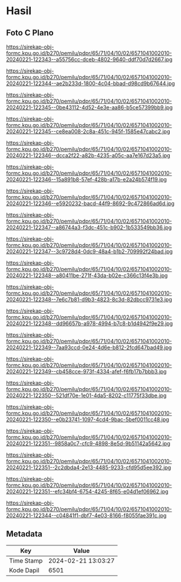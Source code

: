# Hasil

## Foto C Plano

https://sirekap-obj-formc.kpu.go.id/b270/pemilu/pdpr/65/71/04/10/02/6571041002010-20240221-122343--a55756cc-dceb-4802-9640-ddf70d7d2667.jpg

https://sirekap-obj-formc.kpu.go.id/b270/pemilu/pdpr/65/71/04/10/02/6571041002010-20240221-122344--ae2b233d-1800-4c04-bbad-d98cd9b67644.jpg

https://sirekap-obj-formc.kpu.go.id/b270/pemilu/pdpr/65/71/04/10/02/6571041002010-20240221-122345--0be43112-4d52-4e3e-aa86-b5ce57399bb9.jpg

https://sirekap-obj-formc.kpu.go.id/b270/pemilu/pdpr/65/71/04/10/02/6571041002010-20240221-122345--ce8ea008-2c8a-451c-945f-1585e47cabc2.jpg

https://sirekap-obj-formc.kpu.go.id/b270/pemilu/pdpr/65/71/04/10/02/6571041002010-20240221-122346--dcca2f22-a82b-4235-a05c-aa7e167d23a5.jpg

https://sirekap-obj-formc.kpu.go.id/b270/pemilu/pdpr/65/71/04/10/02/6571041002010-20240221-122346--15a891b8-57ef-428b-a17b-e2a24b574f19.jpg

https://sirekap-obj-formc.kpu.go.id/b270/pemilu/pdpr/65/71/04/10/02/6571041002010-20240221-122346--e5920232-bacd-44f9-8692-9c472866ad6d.jpg

https://sirekap-obj-formc.kpu.go.id/b270/pemilu/pdpr/65/71/04/10/02/6571041002010-20240221-122347--a86744a3-f3dc-451c-b902-1b533549bb36.jpg

https://sirekap-obj-formc.kpu.go.id/b270/pemilu/pdpr/65/71/04/10/02/6571041002010-20240221-122347--3c9728d4-0dc9-48a4-b1b2-709992f24bad.jpg

https://sirekap-obj-formc.kpu.go.id/b270/pemilu/pdpr/65/71/04/10/02/6571041002010-20240221-122348--a80411be-271f-43da-b02e-c366c13f4e3b.jpg

https://sirekap-obj-formc.kpu.go.id/b270/pemilu/pdpr/65/71/04/10/02/6571041002010-20240221-122348--7e6c7b81-d9b3-4823-8c3d-82dbcc9731e3.jpg

https://sirekap-obj-formc.kpu.go.id/b270/pemilu/pdpr/65/71/04/10/02/6571041002010-20240221-122348--dd96657b-a978-4994-b7c8-b1d4942f9e29.jpg

https://sirekap-obj-formc.kpu.go.id/b270/pemilu/pdpr/65/71/04/10/02/6571041002010-20240221-122349--7aa93ccd-0e24-4d6e-b812-2fcd647bad49.jpg

https://sirekap-obj-formc.kpu.go.id/b270/pemilu/pdpr/65/71/04/10/02/6571041002010-20240221-122349--cb458cce-973f-4334-afef-f6fb17b7bbb3.jpg

https://sirekap-obj-formc.kpu.go.id/b270/pemilu/pdpr/65/71/04/10/02/6571041002010-20240221-122350--521df70e-1e01-4da5-8202-c11775f33dbe.jpg

https://sirekap-obj-formc.kpu.go.id/b270/pemilu/pdpr/65/71/04/10/02/6571041002010-20240221-122350--e0b23741-1097-4cd4-9bac-5bef0011cc48.jpg

https://sirekap-obj-formc.kpu.go.id/b270/pemilu/pdpr/65/71/04/10/02/6571041002010-20240221-122351--9858a0c7-cfc9-4898-8e5d-9b51142a5642.jpg

https://sirekap-obj-formc.kpu.go.id/b270/pemilu/pdpr/65/71/04/10/02/6571041002010-20240221-122351--2c2dbda4-2e13-4485-9233-cfd95d5ee392.jpg

https://sirekap-obj-formc.kpu.go.id/b270/pemilu/pdpr/65/71/04/10/02/6571041002010-20240221-122351--efc34bf4-6754-4245-8f65-e04d1ef06962.jpg

https://sirekap-obj-formc.kpu.go.id/b270/pemilu/pdpr/65/71/04/10/02/6571041002010-20240221-122344--c04841f1-dbf7-4e03-8166-f8055fae391c.jpg


## Metadata

| Key        | Value               |
| ---------- | ------------------- |
| Time Stamp | 2024-02-21 13:03:27 |
| Kode Dapil | 6501                |



